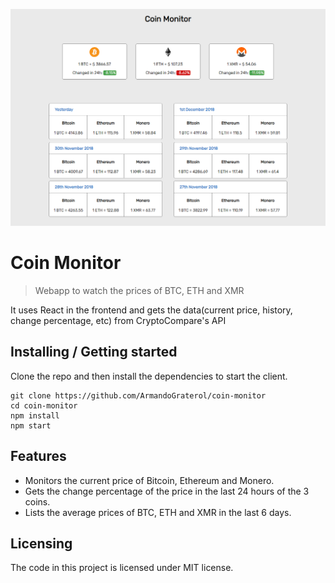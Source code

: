 ![Coin Monitor Screenshot](coinmonitor.png)

# Coin Monitor
> Webapp to watch the prices of BTC, ETH and XMR

It uses React in the frontend and gets the data(current price, history, change percentage, etc) from CryptoCompare's API


## Installing / Getting started

Clone the repo and then install the dependencies to start the client.
```shell
git clone https://github.com/ArmandoGraterol/coin-monitor
cd coin-monitor
npm install
npm start
```

## Features

* Monitors the current price of Bitcoin, Ethereum and Monero.
* Gets the change percentage of the price in the last 24 hours of the 3 coins.
* Lists the average prices of BTC, ETH and XMR in the last 6 days.

## Licensing

The code in this project is licensed under MIT license.